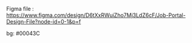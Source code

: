 Figma file : https://www.figma.com/design/D6tXxRWuiZho7Mj3LdZ6cF/Job-Portal-Design-File?node-id=0-1&p=f

bg: #00043C